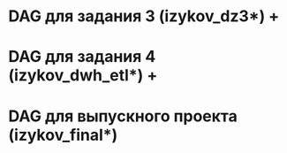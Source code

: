 # DAG для задания 3 (izykov_dz3*) +
# DAG для задания 4 (izykov_dwh_etl*) +
# DAG для выпускного проекта (izykov_final*)

